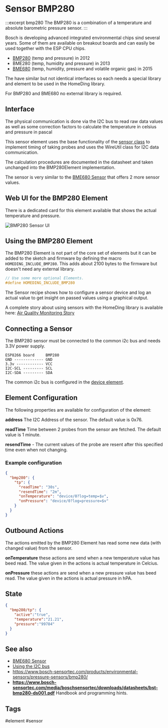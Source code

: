 # Sensor BMP280 

:::excerpt bmp280
The BMP280 is a combination of a temperature and absolute barometric pressure sensor.
:::

Bosch is developing advanced integrated environmental chips sind several years. Some of them are available on breakout boards and can easily be used together with the ESP CPU chips.

* [BMP280](/elements/bmp280.md) (temp and pressure) in 2012
* BME280 (temp, humidity and pressure) in 2013
* [BME680](/elements/bme680.md) (temp, humidity, pressure and volatile organic gas) in 2015

The have similar but not identical interfaces so each needs a special library and element to be used in the HomeDing library.

For BMP280 and BME680 no external library is required.


## Interface 

The physical communication is done via the I2C bus to read raw data values 
as well as some correction factors to calculate the temperature in celsius and pressure in pascal

This sensor element uses the base functionality of the [sensor class](/elements/sensors.md) to implement timing of taking probes and uses the WireUtil class for I2C data communication.

The calculation procedures are documented in the datasheet and taken unchanged into the BMP280Element implementation. 

The sensor is very similar to the [BME680 Sensor](/elements/bme680.md) that offers 2 more sensor values.


## Web UI for the BMP280 Element

There is a dedicated card for this element available that shows the actual temperature and pressure.

![BMP280 Sensor UI](/elements/bmp280ui.png)

<!-- TODO: Picture for is bmp280ui missing -->


## Using the BMP280 Element

The BMP280 Element is not part of the core set of elements but it can be added to the sketch and firmware by defining the macro `HOMEDING_INCLUDE_BMP280`.
This adds about 2100 bytes to the firmware but doesn't need any external library.

```CPP
// Use some more optional Elements.
#define HOMEDING_INCLUDE_BMP280
```

The Sensor recipe shows how to configure a sensor device and log an actual value to get insight on passed values using a graphical output.

A complete story about using sensors with the HomeDing library is available here:
[Air Quality Monitoring Story](/stories/story-airquality.md)


## Connecting a Sensor

The BMP280 sensor must be connected to the common i2c bus and needs 3.3V power supply.

    ESP8266 board     BMP280
    GND ------------- GND
    3.3v ------------ VCC
    I2C-SCL --------- SCL
    I2C-SDA --------- SDA
    
The common i2c bus is configured in the [device element](/elements/device.md).


## Element Configuration

<object data="/element.svg?bmp280" type="image/svg+xml"></object>

The following properties are available for configuration of the element:

**address** The I2C Address of the sensor. The default value is 0x76.

**readTime** Time between 2 probes from the sensor are fetched. The default value is 1 minute.

**resendTime** - The current values of the probe are resent after this specified time even when not changing.


### Example configuration

```JSON
{
  "bmp280": {
    "tp": {
      "readTime": "30s",
      "resendTime": "2m",
      "onTemperature": "device/0?log=temp=$v",
      "onPressure": "device/0?log=pressure=$v"
    }
  }
}
```


## Outbound Actions

The actions emitted by the BMP280 Element has read some new data (with changed value) from the sensor.

**onTemperature** these actions are send when a new temperature value has beed read. The value given in the actions is actual temperature in Celcius.

**onPressure** these actions are send when a new pressure value has beed read. The value given in the actions is actual pressure in hPA.


## State

```JSON
{
  "bmp280/tp": {
    "active":"true",
    "temperature":"21.21",
    "pressure":"99784"
  }
}
```


## See also 

* [BME680 Sensor](/elements/bme680.md)
* [Using the I2C bus](/i2c.md)
* <https://www.bosch-sensortec.com/products/environmental-sensors/pressure-sensors/bmp280/>
* **https://www.bosch-sensortec.com/media/boschsensortec/downloads/datasheets/bst-bmp280-ds001.pdf** Handbook and programming hints.


## Tags
#element #sensor

